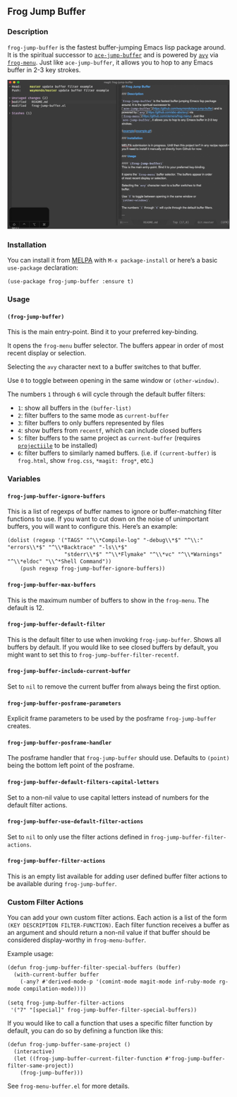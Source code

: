 ## Frog Jump Buffer

### Description

`frog-jump-buffer` is the fastest buffer-jumping Emacs lisp package
around. It is the spiritual successor to
[`ace-jump-buffer`](https://github.com/waymondo/ace-jump-buffer) and is
powered by [`avy`](https://github.com/abo-abo/avy) via
[`frog-menu`](https://github.com/clemera/frog-menu). Just like
`ace-jump-buffer`, it allows you to hop to any Emacs buffer in 2-3 key
strokes.

![example](example.gif)

### Installation

You can install it from [MELPA](http://melpa.org/) with `M-x package-install` or here’s a basic `use-package` declaration:

```emacs-lisp
(use-package frog-jump-buffer :ensure t)
```

### Usage

#### `(frog-jump-buffer)`

This is the main entry-point. Bind it to your preferred key-binding.

It opens the `frog-menu` buffer selector. The buffers appear in order
of most recent display or selection.

Selecting the `avy` character next to a buffer switches to that
buffer.

Use `0` to toggle between opening in the same window or
`(other-window)`.

The numbers `1` through `6` will cycle through the default buffer filters:

- `1`: show all buffers in the `(buffer-list)`
- `2`: filter buffers to the same mode as `current-buffer`
- `3`: filter buffers to only buffers represented by files
- `4`: show buffers from `recentf`, which can include closed buffers
- `5`: filter buffers to the same project as `current-buffer` (requires
  [`projectiile`](https://github.com/bbatsov/projectile) to be installed)
- `6`: filter buffers to similarly named buffers. (i.e. if `(current-buffer)` is `frog.html`, show
  `frog.css`, `*magit: frog*`, etc.)

### Variables

#### `frog-jump-buffer-ignore-buffers`

This is a list of regexps of buffer names to ignore or buffer-matching
filter functions to use. If you want to cut down on the noise of unimportant buffers, you will
want to configure this. Here’s an example:

```emacs-lisp
(dolist (regexp '("TAGS" "^\\*Compile-log" "-debug\\*$" "^\\:" "errors\\*$" "^\\*Backtrace" "-ls\\*$"
                  "stderr\\*$" "^\\*Flymake" "^\\*vc" "^\\*Warnings" "^\\*eldoc" "\\^*Shell Command"))
    (push regexp frog-jump-buffer-ignore-buffers))
```

#### `frog-jump-buffer-max-buffers`

This is the maximum number of buffers to show in the `frog-menu`. The
default is 12.

#### `frog-jump-buffer-default-filter`

This is the default filter to use when invoking `frog-jump-buffer`. Shows all buffers by default. If
you would like to see closed buffers by default, you might want to set this to
`frog-jump-buffer-filter-recentf`.

#### `frog-jump-buffer-include-current-buffer`

Set to `nil` to remove the current buffer from always being the first option.

#### `frog-jump-buffer-posframe-parameters`

Explicit frame parameters to be used by the posframe `frog-jump-buffer` creates.

#### `frog-jump-buffer-posframe-handler`

The posframe handler that `frog-jump-buffer` should use. Defaults to `(point)` being the bottom left
point of the posframe.

#### `frog-jump-buffer-default-filters-capital-letters`

Set to a non-nil value to use capital letters instead of numbers for the default filter actions.

#### `frog-jump-buffer-use-default-filter-actions`

Set to `nil` to only use the filter actions defined in `frog-jump-buffer-filter-actions`.

#### `frog-jump-buffer-filter-actions`

This is an empty list available for adding user defined buffer filter actions to be available during
`frog-jump-buffer`.

### Custom Filter Actions

You can add your own custom filter actions. Each action is a list of the form `(KEY DESCRIPTION FILTER-FUNCTION)`. Each filter function receives a buffer as an argument and should return a non-nil
value if that buffer should be considered display-worthy in `frog-menu-buffer`.

Example usage:

```emacs-lisp
(defun frog-jump-buffer-filter-special-buffers (buffer)
  (with-current-buffer buffer
    (-any? #'derived-mode-p '(comint-mode magit-mode inf-ruby-mode rg-mode compilation-mode))))

(setq frog-jump-buffer-filter-actions
 '("7" "[special]" frog-jump-buffer-filter-special-buffers))
```

If you would like to call a function that uses a specific filter
function by default, you can do so by defining a function like this:

```emacs-lisp
(defun frog-jump-buffer-same-project ()
  (interactive)
  (let ((frog-jump-buffer-current-filter-function #'frog-jump-buffer-filter-same-project))
    (frog-jump-buffer)))
```

See `frog-menu-buffer.el` for more details.
